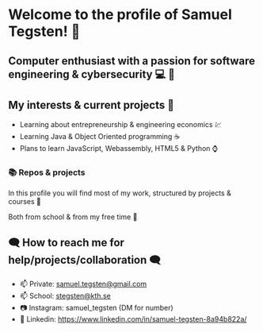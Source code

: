 # Welcome to the profile of Samuel Tegsten! 👋 

## Computer enthusiast with a passion for software engineering & cybersecurity :computer: :closed_lock_with_key:

## My interests & current projects 👀
- Learning about entrepreneurship & engineering economics :chart:
- Learning Java & Object Oriented programming :coffee:
- Plans to learn JavaScript, Webassembly, HTML5 & Python :watch:

### :books: Repos & projects
In this profile you will find most of my work, structured by projects & courses :night_with_stars:

Both from school & from my free time :school:

## :left_speech_bubble: How to reach me for help/projects/collaboration :left_speech_bubble:

- 📫 Private: samuel.tegsten@gmail.com
- 📫 School: stegsten@kth.se
- :camera: Instagram: samuel_tegsten (DM for number)
- :briefcase: Linkedin: https://www.linkedin.com/in/samuel-tegsten-8a94b822a/


